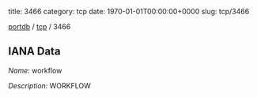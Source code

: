 title: 3466
category: tcp
date: 1970-01-01T00:00:00+0000
slug: tcp/3466

[portdb](/) / [tcp](/category/tcp.html) / 3466


## IANA Data

_Name:_ workflow

_Description:_ WORKFLOW

